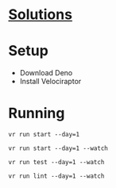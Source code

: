 # [Solutions](./src/days)

# Setup

- Download Deno
- Install Velociraptor

# Running

`vr run start --day=1`

`vr run start --day=1 --watch`

`vr run test --day=1 --watch`

`vr run lint --day=1 --watch`

